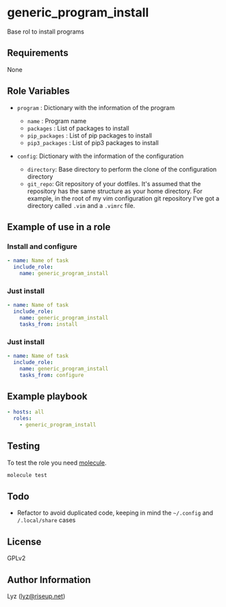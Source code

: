 # generic_program_install

Base rol to install programs

## Requirements

None

## Role Variables
* `program`    : Dictionary with the information of the program
  * `name`     : Program name
  * `packages` : List of packages to install
  * `pip_packages` : List of pip packages to install
  * `pip3_packages` : List of pip3 packages to install

* `config`: Dictionary with the information of the configuration
  * `directory`: Base directory to perform the clone of the configuration
    directory
  * `git_repo`: Git repository of your dotfiles. It's assumed that the
    repository has the same structure as your home directory. For example, in
    the root of my vim configuration git repository I've got a directory called
    `.vim` and a `.vimrc` file.


## Example of use in a role

### Install and configure
```yaml
- name: Name of task
  include_role:
    name: generic_program_install
```

### Just install
```yaml
- name: Name of task
  include_role:
    name: generic_program_install
    tasks_from: install
```

### Just install

```yaml
- name: Name of task
  include_role:
    name: generic_program_install
    tasks_from: configure
```

## Example playbook

```yaml
- hosts: all
  roles:
    - generic_program_install
```

## Testing

To test the role you need [molecule](http://molecule.readthedocs.io/en/latest/).

```bash
molecule test
```

## Todo

* Refactor to avoid duplicated code, keeping in mind the `~/.config` and
  `/.local/share` cases

## License

GPLv2

## Author Information
Lyz (lyz@riseup.net)
